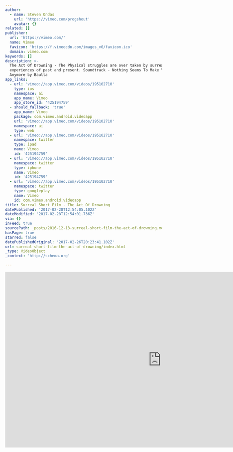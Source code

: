 ```yaml
---
author:
  - name: Steven Ondas
    url: 'https://vimeo.com/progshout'
    avatar: {}
related: []
publisher:
  url: 'https://vimeo.com/'
  name: Vimeo
  favicon: 'https://f.vimeocdn.com/images_v6/favicon.ico'
  domain: vimeo.com
keywords: []
description: >-
  The Act Of Drowning - The Physical struggles are over taken by surreal visual
  experiences of past and present. Soundtrack - Nothing Seems To Make You Smile
  Anymore by Baulta
app_links:
  - url: 'vimeo://app.vimeo.com/videos/195102710'
    type: ios
    namespace: ai
    app_name: Vimeo
    app_store_id: '425194759'
  - should_fallback: 'true'
    app_name: Vimeo
    package: com.vimeo.android.videoapp
    url: 'vimeo://app.vimeo.com/videos/195102710'
    namespace: ai
    type: web
  - url: 'vimeo://app.vimeo.com/videos/195102710'
    namespace: twitter
    type: ipad
    name: Vimeo
    id: '425194759'
  - url: 'vimeo://app.vimeo.com/videos/195102710'
    namespace: twitter
    type: iphone
    name: Vimeo
    id: '425194759'
  - url: 'vimeo://app.vimeo.com/videos/195102710'
    namespace: twitter
    type: googleplay
    name: Vimeo
    id: com.vimeo.android.videoapp
title: Surreal Short Film - The Act Of Drowning
datePublished: '2017-02-28T12:54:05.102Z'
dateModified: '2017-02-28T12:54:01.736Z'
via: {}
inFeed: true
sourcePath: _posts/2016-12-13-surreal-short-film-the-act-of-drowning.md
hasPage: true
starred: false
datePublishedOriginal: '2017-02-26T20:23:41.102Z'
url: surreal-short-film-the-act-of-drowning/index.html
_type: VideoObject
_context: 'http://schema.org'

---
```

<iframe src="https://cdn.embedly.com/widgets/media.html?src=https%3A%2F%2Fplayer.vimeo.com%2Fvideo%2F195102710&amp;url=https%3A%2F%2Fvimeo.com%2F195102710&amp;image=https%3A%2F%2Fi.vimeocdn.com%2Fvideo%2F607293537_1280.jpg&amp;key=b7d04c9b404c499eba89ee7072e1c4f7&amp;type=text%2Fhtml&amp;schema=vimeo" width="1000" height="563" scrolling="no" frameborder="0" allowfullscreen="" style=""></iframe>